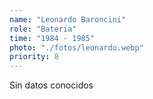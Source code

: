 ```yaml
---
name: "Leonardo Baroncini"
role: "Bateria"
time: "1984 - 1985"
photo: "./fotos/leonardo.webp"
priority: 8
---
```


Sin datos conocidos
